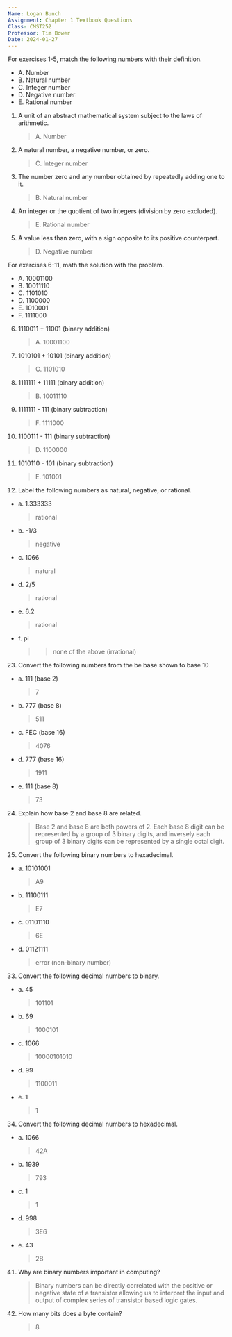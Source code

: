 ```yaml
---
Name: Logan Bunch
Assignment: Chapter 1 Textbook Questions
Class: CMST252
Professor: Tim Bower
Date: 2024-01-27
---
```


For exercises 1-5, match the following numbers with their definition.

- A. Number
- B. Natural number
- C. Integer number
- D. Negative number
- E. Rational number

1. A unit of an abstract mathematical system subject to the laws of arithmetic.

   > A. Number

2. A natural number, a negative number, or zero.

   > C. Integer number

3. The number zero and any number obtained by repeatedly adding one to it.

   > B. Natural number

4. An integer or the quotient of two integers (division by zero excluded).

   > E. Rational number

5. A value less than zero, with a sign opposite to its positive counterpart.
   > D. Negative number

For exercises 6-11, math the solution with the problem.

- A. 10001100
- B. 10011110
- C. 1101010
- D. 1100000
- E. 1010001
- F. 1111000

6. 1110011 + 11001 (binary addition)

   > A. 10001100

7. 1010101 + 10101 (binary addition)

   > C. 1101010

8. 1111111 + 11111 (binary addition)

   > B. 10011110

9. 1111111 - 111 (binary subtraction)

   > F. 1111000

10. 1100111 - 111 (binary subtraction)

    > D. 1100000

11. 1010110 - 101 (binary subtraction)

    > E. 101001

12. Label the following numbers as natural, negative, or rational.

- a. 1.333333
  > rational
- b. -1/3
  > negative
- c. 1066
  > natural
- d. 2/5
  > rational
- e. 6.2
  > rational
- f. pi
  > > none of the above (irrational)

23. Convert the following numbers from the be base shown to base 10

- a. 111 (base 2)
  > 7
- b. 777 (base 8)
  > 511
- c. FEC (base 16)
  > 4076
- d. 777 (base 16)
  > 1911
- e. 111 (base 8)
  > 73

24. Explain how base 2 and base 8 are related.

    > Base 2 and base 8 are both powers of 2. Each base 8 digit can be represented by a group of 3 binary digits, and inversely each group of 3 binary digits can be represented by a single octal digit.

25. Convert the following binary numbers to hexadecimal.

- a. 10101001
  > A9
- b. 11100111
  > E7
- c. 01101110
  > 6E
- d. 01121111
  > error (non-binary number)

33. Convert the following decimal numbers to binary.

- a. 45
  > 101101
- b. 69
  > 1000101
- c. 1066
  > 10000101010
- d. 99
  > 1100011
- e. 1
  > 1

34. Convert the following decimal numbers to hexadecimal.

- a. 1066
  > 42A
- b. 1939
  > 793
- c. 1
  > 1
- d. 998
  > 3E6
- e. 43
  > 2B

41. Why are binary numbers important in computing?

    > Binary numbers can be directly correlated with the positive or negative state of a transistor allowing us to interpret the input and output of complex series of transistor based logic gates.

42. How many bits does a byte contain?
    > 8
